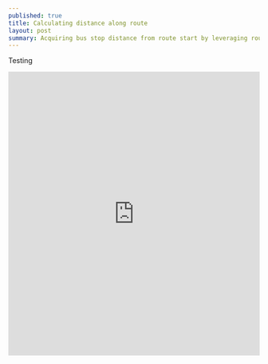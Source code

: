 ```yaml
---
published: true
title: Calculating distance along route
layout: post
summary: Acquiring bus stop distance from route start by leveraging route shapefiles
---
```



Testing
<iframe src="http://bus-data-nyc.github.io/shape-with-stops/testing/" frameborder="0" width="100%" height="569" allowfullscreen="true" mozallowfullscreen="true" webkitallowfullscreen="true"></iframe>
